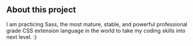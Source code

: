 
## About this project


I am practicing Sass, the most mature, stable, and powerful professional grade CSS extension language in the world to 
take my coding skills into next level. :)
